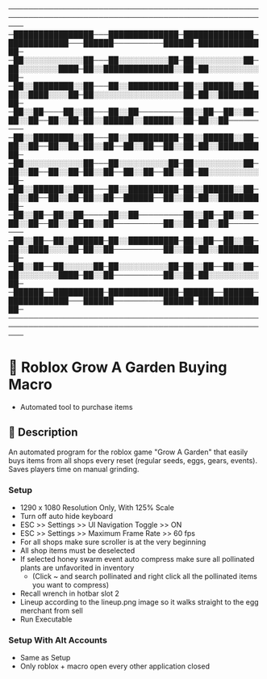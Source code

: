 
───────────────────────────────────────────────────────────────────────────────────────────────────────
─████████████████───██████████████─██████████████─████████████───██████──────────██████─██████████████─
─██░░░░░░░░░░░░██───██░░░░░░░░░░██─██░░░░░░░░░░██─██░░░░░░░░████─██░░██████████████░░██─██░░░░░░░░░░██─
─██░░████████░░██───██░░██████████─██░░██████░░██─██░░████░░░░██─██░░░░░░░░░░░░░░░░░░██─██░░██████████─
─██░░██────██░░██───██░░██─────────██░░██──██░░██─██░░██──██░░██─██░░██████░░██████░░██─██░░██─────────
─██░░████████░░██───██░░██████████─██░░██████░░██─██░░██──██░░██─██░░██──██░░██──██░░██─██░░██████████─
─██░░░░░░░░░░░░██───██░░░░░░░░░░██─██░░░░░░░░░░██─██░░██──██░░██─██░░██──██░░██──██░░██─██░░░░░░░░░░██─
─██░░██████░░████───██░░██████████─██░░██████░░██─██░░██──██░░██─██░░██──██████──██░░██─██░░██████████─
─██░░██──██░░██─────██░░██─────────██░░██──██░░██─██░░██──██░░██─██░░██──────────██░░██─██░░██─────────
─██░░██──██░░██████─██░░██████████─██░░██──██░░██─██░░████░░░░██─██░░██──────────██░░██─██░░██████████─
─██░░██──██░░░░░░██─██░░░░░░░░░░██─██░░██──██░░██─██░░░░░░░░████─██░░██──────────██░░██─██░░░░░░░░░░██─
─██████──██████████─██████████████─██████──██████─████████████───██████──────────██████─██████████████─
───────────────────────────────────────────────────────────────────────────────────────────────────────

# 🌱 Roblox Grow A Garden Buying Macro
- Automated tool to purchase items

## 📖 Description  
An automated program for the roblox game "Grow A Garden" that easily buys items from all shops every reset (regular seeds, eggs, gears, events). Saves players time on manual grinding. 

### Setup  
- 1290 x 1080 Resolution Only, With 125% Scale
- Turn off auto hide keyboard
- ESC >> Settings >> UI Navigation Toggle >> ON
- ESC >> Settings >> Maximum Frame Rate >> 60 fps
- For all shops make sure scroller is at the very beginning
- All shop items must be deselected
- If selected honey swarm event auto compress make sure all pollinated plants are unfavorited in inventory
    - (Click ~ and search pollinated and right click all the pollinated items you want to compress)
- Recall wrench in hotbar slot 2
- Lineup according to the lineup.png image so it walks straight to the egg merchant from sell
- Run Executable

### Setup With Alt Accounts
- Same as Setup 
- Only roblox + macro open every other application closed